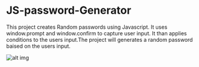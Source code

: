 # JS-password-Generator
This project creates Random passwords using Javascript. It uses window.prompt and window.confirm to capture user input. It than applies conditions to the users input.The project will generates a random password baised on the users input.

![alt img ](Capture.png "ScreenShot")